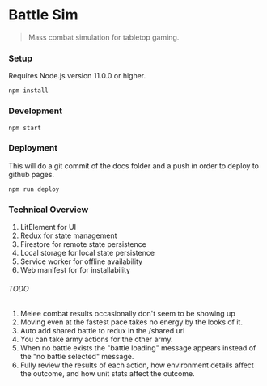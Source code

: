 # Battle Sim

> Mass combat simulation for tabletop gaming.

### Setup

Requires Node.js version 11.0.0 or higher.

`npm install`

### Development

`npm start`

### Deployment

This will do a git commit of the docs folder and a push in order to deploy to github pages.

```
npm run deploy
```

### Technical Overview

1. LitElement for UI
1. Redux for state management
1. Firestore for remote state persistence
1. Local storage for local state persistence
1. Service worker for offline availability
1. Web manifest for for installability

###### TODO

1. Melee combat results occasionally don't seem to be showing up
1. Moving even at the fastest pace takes no energy by the looks of it.
1. Auto add shared battle to redux in the /shared url
1. You can take army actions for the other army.
1. When no battle exists the "battle loading" message appears instead of the "no battle selected" message.
1. Fully review the results of each action, how environment details affect the outcome, and how unit stats affect the outcome.
